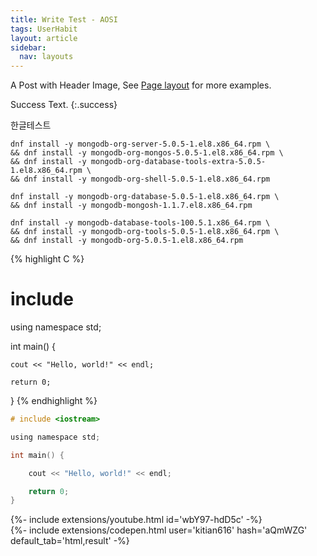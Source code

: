 ```yaml
---
title: Write Test - AOSI
tags: UserHabit
layout: article
sidebar:
  nav: layouts
---
```


A Post with Header Image, See [Page layout](https://tianqi.name/jekyll-TeXt-theme/samples.html#page-layout) for more examples.


Success Text.
{:.success}


한글테스트

```
dnf install -y mongodb-org-server-5.0.5-1.el8.x86_64.rpm \
&& dnf install -y mongodb-org-mongos-5.0.5-1.el8.x86_64.rpm \
&& dnf install -y mongodb-org-database-tools-extra-5.0.5-1.el8.x86_64.rpm \
&& dnf install -y mongodb-org-shell-5.0.5-1.el8.x86_64.rpm

dnf install -y mongodb-org-database-5.0.5-1.el8.x86_64.rpm \
&& dnf install -y mongodb-mongosh-1.1.7.el8.x86_64.rpm

dnf install -y mongodb-database-tools-100.5.1.x86_64.rpm \
&& dnf install -y mongodb-org-tools-5.0.5-1.el8.x86_64.rpm \
&& dnf install -y mongodb-org-5.0.5-1.el8.x86_64.rpm
```


{% highlight C %}
# include <iostream>

using namespace std;

int main() {

    cout << "Hello, world!" << endl;

    return 0;
}
{% endhighlight %}

~~~c
# include <iostream>

using namespace std;

int main() {

    cout << "Hello, world!" << endl;

    return 0;
}
~~~



<div>{%- include extensions/youtube.html id='wbY97-hdD5c' -%}</div>


<div>{%- include extensions/codepen.html user='kitian616' hash='aQmWZG' default_tab='html,result' -%}</div>
<!--more-->
